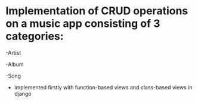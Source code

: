 # Implementation of CRUD operations on a music app consisting of 3 categories:

-Artist

-Album 

-Song 

- implemented firstly with function-based views and class-based views in django

